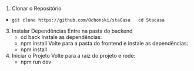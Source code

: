 1. Clonar o Repositório
- `git clone https://github.com/Ochonski/staCasa  
cd Stacasa`
   
3. Instalar Dependências
Entre na pasta do backend
    - cd back
Instale as dependências:
    - npm install
Volte para a pasta do frontend e instale as dependências:
    - npm install
4. Iniciar o Projeto
  Volte para a raiz do projeto e rode:
    -  npm run dev

